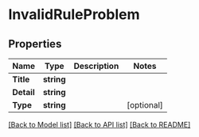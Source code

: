 # InvalidRuleProblem

## Properties

Name | Type | Description | Notes
------------ | ------------- | ------------- | -------------
**Title** | **string** |  | 
**Detail** | **string** |  | 
**Type** | **string** |  | [optional] 

[[Back to Model list]](../README.md#documentation-for-models) [[Back to API list]](../README.md#documentation-for-api-endpoints) [[Back to README]](../README.md)


